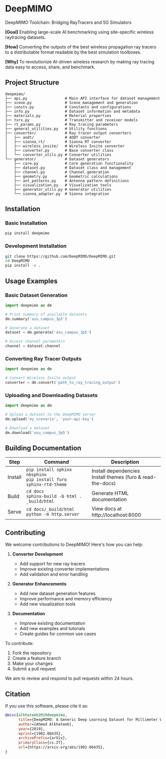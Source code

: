 # DeepMIMO
DeepMIMO Toolchain: Bridging RayTracers and 5G Simulators

**[Goal]** Enabling large-scale AI benchmarking using site-specific wireless raytracing datasets.

**[How]** Converting the outputs of the best wireless propagation ray tracers to a distributable format readable by the best simulation toolboxes. 

**[Why]** To revolutionize AI-driven wireless research by making ray tracing data easy to access, share, and benchmark.

## Project Structure
```
deepmimo/
├── api.py                 # Main API interface for dataset management
├── scene.py               # Scene management and generation
├── consts.py              # Constants and configurations
├── info.py                # Dataset information and metadata
├── materials.py           # Material properties
├── txrx.py                # Transmitter and receiver models
├── rt_params.py           # Ray tracing parameters
├── general_utilities.py   # Utility functions
├── converter/             # Ray tracer output converters
│   ├── aodt/              # AODT converter
│   ├── sionna_rt/         # Sionna RT converter
│   ├── wireless_insite/   # Wireless Insite converter
│   ├── converter.py       # Base converter class
│   └── converter_utils.py # Converter utilities
└── generator/             # Dataset generators
    ├── core.py            # Core generation functionality
    ├── dataset.py         # Dataset class and management
    ├── channel.py         # Channel generation
    ├── geometry.py        # Geometric calculations
    ├── ant_patterns.py    # Antenna pattern definitions
    ├── visualization.py   # Visualization tools
    ├── generator_utils.py # Generator utilities
    └── sionna_adapter.py  # Sionna integration
```

## Installation

### Basic Installation
```bash
pip install deepmimo
```

### Development Installation
```bash
git clone https://github.com/DeepMIMO/DeepMIMO.git
cd DeepMIMO
pip install -e .
```

## Usage Examples

### Basic Dataset Generation
```python
import deepmimo as dm

# Print summary of available datasets
dm.summary('asu_campus_3p5')

# Generate a dataset
dataset = dm.generate('asu_campus_3p5')

# Access channel parameters
channel = dataset.channel
```

### Converting Ray Tracer Outputs
```python
import deepmimo as dm

# Convert Wireless Insite output
converter = dm.convert('path_to_ray_tracing_output')
```

### Uploading and Downloading Datasets
```python
import deepmimo as dm

# Upload a dataset to the DeepMIMO server
dm.upload('my_scenario', 'your-api-key')

# Download a dataset
dm.download('asu_campus_3p5')
```

## Building Documentation

| Step    | Command                                           | Description                       |
|---------|---------------------------------------------------|-----------------------------------|
| Install | `pip install sphinx nbsphinx`<br>`pip install furo sphinx-rtd-theme`    |  Install dependencies <br>Install themes (furo & read-the-docs)  |
| Build   | `cd docs`<br>`sphinx-build -b html . _build/html` | Generate HTML documentation       |
| Serve   | `cd docs/_build/html`<br>`python -m http.server`  | View docs at http://localhost:8000|

## Contributing

We welcome contributions to DeepMIMO! Here's how you can help:

1. **Converter Development**
   - Add support for new ray tracers
   - Improve existing converter implementations
   - Add validation and error handling

2. **Generator Enhancements**
   - Add new dataset generation features
   - Improve performance and memory efficiency
   - Add new visualization tools

3. **Documentation**
   - Improve existing documentation
   - Add new examples and tutorials
   - Create guides for common use cases

To contribute:
1. Fork the repository
2. Create a feature branch
3. Make your changes
4. Submit a pull request

We aim to review and respond to pull requests within 24 hours.

## Citation

If you use this software, please cite it as:

```bibtex
@misc{alkhateeb2019deepmimo,
      title={DeepMIMO: A Generic Deep Learning Dataset for Millimeter Wave and Massive MIMO Applications}, 
      author={Ahmed Alkhateeb},
      year={2019},
      eprint={1902.06435},
      archivePrefix={arXiv},
      primaryClass={cs.IT},
      url={https://arxiv.org/abs/1902.06435}, 
}
```